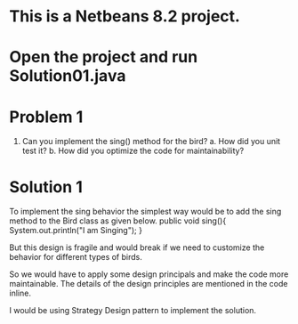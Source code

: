 # This is a Netbeans 8.2 project. 
# Open the project and run Solution01.java

# Problem 1
1. Can you implement the sing() method for the bird?
a. How did you unit test it?
b. How did you optimize the code for maintainability?

# Solution 1
To implement the sing behavior the simplest way would be to add the
sing method to the Bird class as given below.
    public void sing(){
        System.out.println("I am Singing");
    }

But this design is fragile and would break if we need to customize the
behavior for different types of birds. 

So we would have to apply some design principals and make the code more maintainable.
The details of the design principles are mentioned in the code inline.

I would be using Strategy Design pattern to implement the solution.